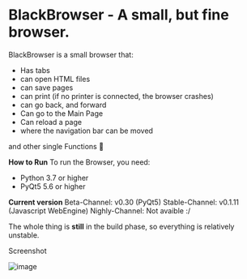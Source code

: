 # BlackBrowser - A small, but fine browser.

BlackBrowser is a small browser that:
- Has tabs
- can open HTML files
- can save pages
- can print (if no printer is connected, the browser crashes) 
- can go back, and forward
- Can go to the Main Page
- Can reload a page
- where the navigation bar can be moved

and other single Functions 🙂 

**How to Run**
To run the Browser, you need:
- Python 3.7 or higher
- PyQt5 5.6 or higher

**Current version**
Beta-Channel: v0.30 (PyQt5)
Stable-Channel: v0.1.11 (Javascript WebEngine)
Nighly-Channel: Not avaible :/


The whole thing is **still** in the build phase, so everything is relatively unstable.

Screenshot

![image](https://user-images.githubusercontent.com/81520713/119238186-52b82400-bb41-11eb-9a13-80baec99fa8d.png)

